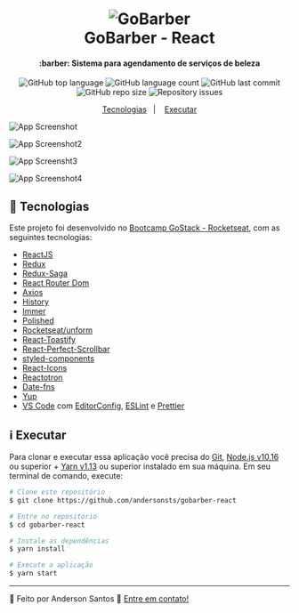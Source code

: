 <h1 align="center">
    <img alt="GoBarber" src="https://res.cloudinary.com/andersonsts/image/upload/v1584495130/barber_uoxxvt.png" />
    <br />
    GoBarber - React
</h1>

<h4 align="center">
  :barber: Sistema para agendamento de serviços de beleza
</h4>

<p align="center">
  <img alt="GitHub top language" src="https://img.shields.io/github/languages/top/andersonsts/gobarber-react">

  <img alt="GitHub language count" src="https://img.shields.io/github/languages/count/andersonsts/gobarber-react">

  <img alt="GitHub last commit" src="https://img.shields.io/github/last-commit/andersonsts/gobarber-react">

  <img alt="GitHub repo size" src="https://img.shields.io/github/repo-size/andersonsts/gobarber-react">

  <img alt="Repository issues" src="https://img.shields.io/github/issues/andersonsts/gobarber-react">
</p>

<p align="center">
  <a href="#rocket-tecnologias">Tecnologias</a>&nbsp;&nbsp;&nbsp;|&nbsp;&nbsp;&nbsp;
  <a href="#information_source-executar">Executar</a>
</p>

![App Screenshot](https://res.cloudinary.com/andersonsts/image/upload/v1584551132/signin_b3whgz.png)

![App Screenshot2](https://res.cloudinary.com/andersonsts/image/upload/v1584551132/signup_u9h2b8.png)

![App Screensht3](https://res.cloudinary.com/andersonsts/image/upload/v1584551132/dashboard_wo68et.png)

![App Screenshot4](https://res.cloudinary.com/andersonsts/image/upload/v1584551132/profileb_ngavmh.png)

## :rocket: Tecnologias

Este projeto foi desenvolvido no [Bootcamp GoStack - Rocketseat](https://rocketseat.com.br/bootcamp), com as seguintes tecnologias:

-  [ReactJS](https://reactjs.org/)
-  [Redux](https://redux.js.org/)
-  [Redux-Saga](https://redux-saga.js.org/)
-  [React Router Dom](https://github.com/ReactTraining/react-router)
-  [Axios](https://github.com/axios/axios)
-  [History](https://www.npmjs.com/package/history)
-  [Immer](https://github.com/immerjs/immer)
-  [Polished](https://polished.js.org/)
-  [Rocketseat/unform](https://github.com/Rocketseat/unform)
-  [React-Toastify](https://fkhadra.github.io/react-toastify/)
-  [React-Perfect-Scrollbar](https://github.com/goldenyz/react-perfect-scrollbar)
-  [styled-components](https://www.styled-components.com/)
-  [React-Icons](https://react-icons.netlify.com/)
-  [Reactotron](https://infinite.red/reactotron)
-  [Date-fns](https://date-fns.org/v1.30.1)
-  [Yup](https://github.com/jquense/yup)
-  [VS Code][vc] com [EditorConfig][vceditconfig], [ESLint][vceslint] e [Prettier](https://github.com/prettier/prettier-eslint)

<!-- ## :bookmark_tabs: Requisitos
Antes de executar a aplicação, insira em seu terminal o comando abaixo para iniciar
a api utilizando [json-server](https://github.com/typicode/json-server).

```bash
# Executa a api na porta 3333
$ json-server server.json -p 3333 -w

``` -->

## :information_source: Executar
Para clonar e executar essa aplicação você precisa do [Git](https://git-scm.com), [Node.js v10.16][nodejs] ou superior + [Yarn v1.13][yarn] ou superior instalado em sua máquina. Em seu terminal de comando, execute:

```bash
# Clone este repositório
$ git clone https://github.com/andersonsts/gobarber-react

# Entre no repositorio
$ cd gobarber-react

# Instale as dependências
$ yarn install

# Execute a aplicação
$ yarn start
```

---

:rocket: Feito por Anderson Santos :wave: [Entre em contato!](https://www.linkedin.com/in/andersonst-dev)


[nodejs]: https://nodejs.org/
[yarn]: https://yarnpkg.com/
[vc]: https://code.visualstudio.com/
[vceditconfig]: https://marketplace.visualstudio.com/items?itemName=EditorConfig.EditorConfig
[vceslint]: https://marketplace.visualstudio.com/items?itemName=dbaeumer.vscode-eslint


